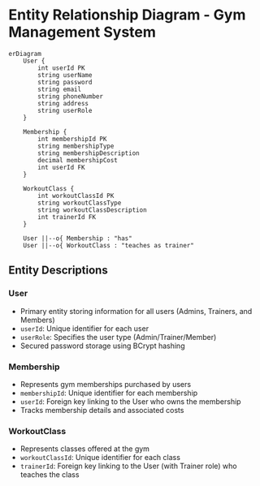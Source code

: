 # Entity Relationship Diagram - Gym Management System

```mermaid
erDiagram
    User {
        int userId PK
        string userName
        string password
        string email
        string phoneNumber
        string address
        string userRole
    }

    Membership {
        int membershipId PK
        string membershipType
        string membershipDescription
        decimal membershipCost
        int userId FK
    }

    WorkoutClass {
        int workoutClassId PK
        string workoutClassType
        string workoutClassDescription
        int trainerId FK
    }

    User ||--o{ Membership : "has"
    User ||--o{ WorkoutClass : "teaches as trainer"
```

## Entity Descriptions

### User
- Primary entity storing information for all users (Admins, Trainers, and Members)
- `userId`: Unique identifier for each user
- `userRole`: Specifies the user type (Admin/Trainer/Member)
- Secured password storage using BCrypt hashing

### Membership
- Represents gym memberships purchased by users
- `membershipId`: Unique identifier for each membership
- `userId`: Foreign key linking to the User who owns the membership
- Tracks membership details and associated costs

### WorkoutClass
- Represents classes offered at the gym
- `workoutClassId`: Unique identifier for each class
- `trainerId`: Foreign key linking to the User (with Trainer role) who teaches the class